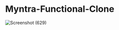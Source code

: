 ﻿# Myntra-Functional-Clone

 
![Screenshot (629)](https://github.com/user-attachments/assets/ca853075-3ebe-42c1-b15d-9c5e6fd96658)
